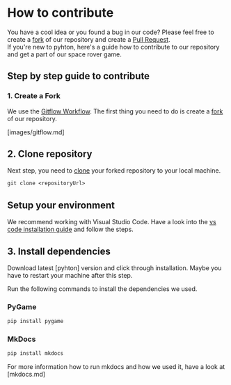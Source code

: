# How to contribute

You have a cool idea or you found a bug in our code? Please feel free to create a [fork] of our repository and create a [Pull Request].  
If you're new to pyhton, here's a guide how to contribute to our repository and get a part of our space rover game.

## Step by step guide to contribute

### 1. Create a Fork

We use the [Gitflow Workflow]. The first thing you need to do is create a [fork] of our repository.

[images/gitflow.md]

## 2. Clone repository

Next step, you need to [clone] your forked repository to your local machine.

``` ps
git clone <repositoryUrl>
```

## Setup your environment

We recommend working with Visual Studio Code. Have a look into the [vs code installation guide] and follow the steps.

## 3. Install dependencies

Download latest [pyhton] version and click through installation. Maybe you have to restart your machine after this step.

Run the following commands to install the dependencies we used.

### PyGame

``` ps
pip install pygame
```

### MkDocs

``` ps
pip install mkdocs
```

For more information how to run mkdocs and how we used it, have a look at [mkdocs.md]

[Gitflow Workflow]: https://www.atlassian.com/git/tutorials/comparing-workflows/gitflow-workflow
[Pull Request]: https://docs.github.com/en/pull-requests/collaborating-with-pull-requests/proposing-changes-to-your-work-with-pull-requests/creating-a-pull-request
[fork]: https://docs.github.com/en/get-started/quickstart/fork-a-repo
[clone]: https://docs.github.com/en/repositories/creating-and-managing-repositories/cloning-a-repository
[vs code installation guide]: https://code.visualstudio.com/docs/python/python-tutorial
